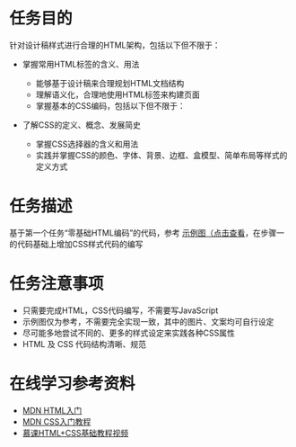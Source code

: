 # 任务目的

针对设计稿样式进行合理的HTML架构，包括以下但不限于：

*   掌握常用HTML标签的含义、用法
    * 能够基于设计稿来合理规划HTML文档结构
    * 理解语义化，合理地使用HTML标签来构建页面
    * 掌握基本的CSS编码，包括以下但不限于：

*   了解CSS的定义、概念、发展简史
    * 掌握CSS选择器的含义和用法
    * 实践并掌握CSS的颜色、字体、背景、边框、盒模型、简单布局等样式的定义方式
# 任务描述

基于第一个任务“零基础HTML编码”的代码，参考 [示例图（点击查看](../sources/task2.jpg)，在步骤一的代码基础上增加CSS样式代码的编写

# 任务注意事项

* 只需要完成HTML，CSS代码编写，不需要写JavaScript
* 示例图仅为参考，不需要完全实现一致，其中的图片、文案均可自行设定
* 尽可能多地尝试不同的、更多的样式设定来实践各种CSS属性
* HTML 及 CSS 代码结构清晰、规范

# 在线学习参考资料

* [MDN HTML入门](https://developer.mozilla.org/zh-CN/docs/Web/Guide/HTML/Introduction)
* [MDN CSS入门教程](https://developer.mozilla.org/zh-CN/docs/Web/Guide/CSS/Getting_started)
* [慕课HTML+CSS基础教程视频](http://www.imooc.com/learn/9)


